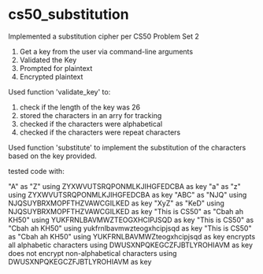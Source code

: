 # cs50_substitution
Implemented a substitution cipher per CS50 Problem Set 2

1. Get a key from the user via command-line arguments
2. Validated the Key
3. Prompted for plaintext
4. Encrypted plaintext

Used function 'validate_key' to:
1. check if the length of the key was 26
2. stored the characters in an arry for tracking
3. checked if the characters were alphabetical
4. checked if the characters were repeat characters

Used function 'substitute' to implement the substitution of the characters based on the key provided. 

tested code with:

"A" as "Z" using ZYXWVUTSRQPONMLKJIHGFEDCBA as key
"a" as "z" using ZYXWVUTSRQPONMLKJIHGFEDCBA as key
"ABC" as "NJQ" using NJQSUYBRXMOPFTHZVAWCGILKED as key
"XyZ" as "KeD" using NJQSUYBRXMOPFTHZVAWCGILKED as key
"This is CS50" as "Cbah ah KH50" using YUKFRNLBAVMWZTEOGXHCIPJSQD as key
"This is CS50" as "Cbah ah KH50" using yukfrnlbavmwzteogxhcipjsqd as key
"This is CS50" as "Cbah ah KH50" using YUKFRNLBAVMWZteogxhcipjsqd as key
encrypts all alphabetic characters using DWUSXNPQKEGCZFJBTLYROHIAVM as key
does not encrypt non-alphabetical characters using DWUSXNPQKEGCZFJBTLYROHIAVM as key

